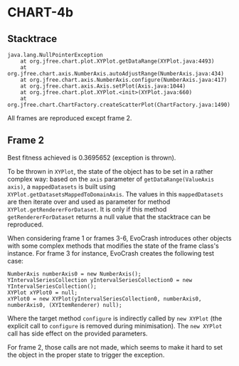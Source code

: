 # CHART-4b

## Stacktrace

```
java.lang.NullPointerException
	at org.jfree.chart.plot.XYPlot.getDataRange(XYPlot.java:4493)
	at org.jfree.chart.axis.NumberAxis.autoAdjustRange(NumberAxis.java:434)
	at org.jfree.chart.axis.NumberAxis.configure(NumberAxis.java:417)
	at org.jfree.chart.axis.Axis.setPlot(Axis.java:1044)
	at org.jfree.chart.plot.XYPlot.<init>(XYPlot.java:660)
	at org.jfree.chart.ChartFactory.createScatterPlot(ChartFactory.java:1490)
```

All frames are reproduced except frame 2.

## Frame 2

Best fitness achieved is 0.3695652 (exception is thrown).

To be thrown in `XYPlot`, the state of the object has to be set in a rather complex way: based on the `axis` parameter of `getDataRange(ValueAxis axis)`, a `mappedDatasets` is built using `XYPlot.getDatasetsMappedToDomainAxis`. The values in this  `mappedDatasets` are then iterate over and used as parameter for method `XYPlot.getRendererForDataset`. It is only if this method `getRendererForDataset` returns a null value that the stacktrace can be reproduced.

When considering frame 1 or frames 3-6, EvoCrash introduces other objects with some complex methods that modifies the state of the frame class's instance. For frame 3 for instance, EvoCrash creates the following test case:

```
NumberAxis numberAxis0 = new NumberAxis();
YIntervalSeriesCollection yIntervalSeriesCollection0 = new YIntervalSeriesCollection();
XYPlot xYPlot0 = null;
xYPlot0 = new XYPlot(yIntervalSeriesCollection0, numberAxis0, numberAxis0, (XYItemRenderer) null);
```

Where the target method `configure` is indirectly called by `new XYPlot` (the explicit call to `configure` is removed during minimisation). The `new XYPlot` call has side effect on the provided parameters.

For frame 2, those calls are not made, which seems to make it hard to set the object in the proper state to trigger the exception.


